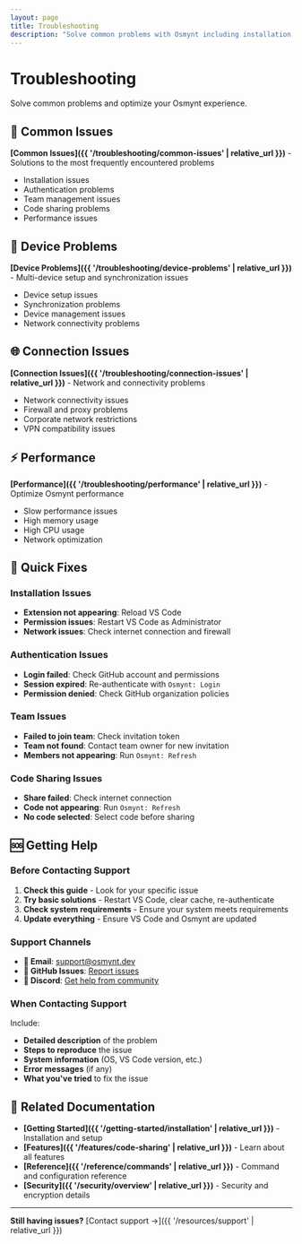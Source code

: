 ```yaml
---
layout: page
title: Troubleshooting
description: "Solve common problems with Osmynt including installation issues, authentication problems, and performance optimization."
---
```


# Troubleshooting

Solve common problems and optimize your Osmynt experience.

## 🚨 Common Issues

**[Common Issues]({{ '/troubleshooting/common-issues' | relative_url }})** - Solutions to the most frequently encountered problems
- Installation issues
- Authentication problems
- Team management issues
- Code sharing problems
- Performance issues

## 📱 Device Problems

**[Device Problems]({{ '/troubleshooting/device-problems' | relative_url }})** - Multi-device setup and synchronization issues
- Device setup issues
- Synchronization problems
- Device management issues
- Network connectivity problems

## 🌐 Connection Issues

**[Connection Issues]({{ '/troubleshooting/connection-issues' | relative_url }})** - Network and connectivity problems
- Network connectivity issues
- Firewall and proxy problems
- Corporate network restrictions
- VPN compatibility issues

## ⚡ Performance

**[Performance]({{ '/troubleshooting/performance' | relative_url }})** - Optimize Osmynt performance
- Slow performance issues
- High memory usage
- High CPU usage
- Network optimization

## 🔧 Quick Fixes

### Installation Issues
- **Extension not appearing**: Reload VS Code
- **Permission issues**: Restart VS Code as Administrator
- **Network issues**: Check internet connection and firewall

### Authentication Issues
- **Login failed**: Check GitHub account and permissions
- **Session expired**: Re-authenticate with `Osmynt: Login`
- **Permission denied**: Check GitHub organization policies

### Team Issues
- **Failed to join team**: Check invitation token
- **Team not found**: Contact team owner for new invitation
- **Members not appearing**: Run `Osmynt: Refresh`

### Code Sharing Issues
- **Share failed**: Check internet connection
- **Code not appearing**: Run `Osmynt: Refresh`
- **No code selected**: Select code before sharing

## 🆘 Getting Help

### Before Contacting Support
1. **Check this guide** - Look for your specific issue
2. **Try basic solutions** - Restart VS Code, clear cache, re-authenticate
3. **Check system requirements** - Ensure your system meets requirements
4. **Update everything** - Ensure VS Code and Osmynt are updated

### Support Channels
- **📧 Email**: [support@osmynt.dev](mailto:support@osmynt.dev)
- **🐛 GitHub Issues**: [Report issues](https://github.com/moeen-mahmud/osmynt/issues)
- **💬 Discord**: [Get help from community](https://discord.gg/osmynt)

### When Contacting Support
Include:
- **Detailed description** of the problem
- **Steps to reproduce** the issue
- **System information** (OS, VS Code version, etc.)
- **Error messages** (if any)
- **What you've tried** to fix the issue

## 🔗 Related Documentation

- **[Getting Started]({{ '/getting-started/installation' | relative_url }})** - Installation and setup
- **[Features]({{ '/features/code-sharing' | relative_url }})** - Learn about all features
- **[Reference]({{ '/reference/commands' | relative_url }})** - Command and configuration reference
- **[Security]({{ '/security/overview' | relative_url }})** - Security and encryption details

---

**Still having issues?** [Contact support →]({{ '/resources/support' | relative_url }})
